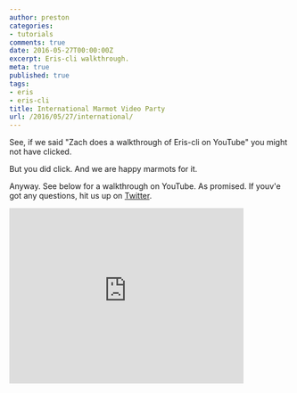 ```yaml
---
author: preston
categories:
- tutorials
comments: true
date: 2016-05-27T00:00:00Z
excerpt: Eris-cli walkthrough.
meta: true
published: true
tags:
- eris
- eris-cli
title: International Marmot Video Party
url: /2016/05/27/international/
---
```


See, if we said "Zach does a walkthrough of Eris-cli on YouTube" you might not have clicked. 

But you did click. And we are happy marmots for it. 

Anyway. See below for a walkthrough on YouTube. As promised. If youv'e got any questions, hit us up on [Twitter](https://twitter.com/eris_ltd). 

<iframe width="420" height="315" src="https://www.youtube.com/embed/S7uXHD2KgtU" frameborder="0" allowfullscreen></iframe>
